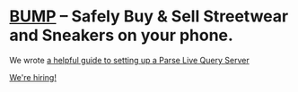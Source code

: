 # [BUMP](https://sobump.com) – Safely Buy & Sell Streetwear and Sneakers on your phone.

We wrote [a helpful guide to setting up a Parse Live Query Server](https://github.com/SoBump/ParseLiveQueryHelp/blob/master/guide.md)

[We're hiring!](https://jobs.lever.co/sobump)

